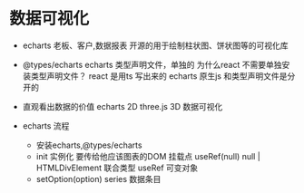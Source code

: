 # 数据可视化

- echarts
    老板、客户,数据报表
    开源的用于绘制柱状图、饼状图等的可视化库
- @types/echarts
    echarts 类型声明文件，单独的
    为什么react 不需要单独安装类型声明文件？
    react 是用ts 写出来的
    echarts 原生js 和类型声明文件是分开的


- 直观看出数据的价值
    echarts 2D
    three.js 3D
    数据可视化

- echarts 流程
    - 安装echarts,@types/echarts
    - init 实例化
        要传给他应该图表的DOM 挂载点
        useRef<HTMLDivElement>(null)
        null | HTMLDivElement
        联合类型 useRef 可变对象
    - setOption(option)
        series 数据条目